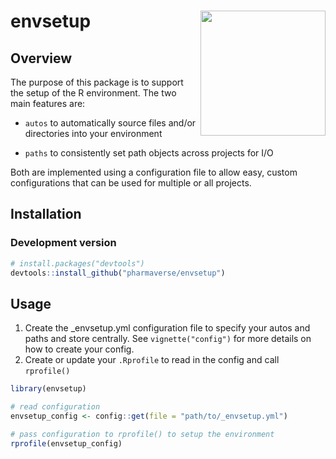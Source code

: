 
<!-- README.md is generated from README.Rmd. Please edit that file -->

# envsetup <img src='man/figures/logo.png' align="right" height="200" style="float:right; height:200px;" />

<!-- badges: start -->
<!-- badges: end -->

## Overview

The purpose of this package is to support the setup of the R
environment. The two main features are:

-   `autos` to automatically source files and/or directories into your
    environment

-   `paths` to consistently set path objects across projects for I/O

Both are implemented using a configuration file to allow easy, custom
configurations that can be used for multiple or all projects.

## Installation

### Development version

``` r
# install.packages("devtools")
devtools::install_github("pharmaverse/envsetup")
```

## Usage

1.  Create the \_envsetup.yml configuration file to specify your autos
    and paths and store centrally. See `vignette("config")` for more
    details on how to create your config.
2.  Create or update your `.Rprofile` to read in the config and call
    `rprofile()`

``` r
library(envsetup)

# read configuration
envsetup_config <- config::get(file = "path/to/_envsetup.yml")

# pass configuration to rprofile() to setup the environment
rprofile(envsetup_config)
```
